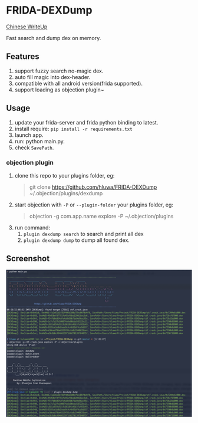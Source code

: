 # FRIDA-DEXDump

[Chinese WriteUp](https://mp.weixin.qq.com/s/x8_aa762wpsvA4nhSLoppQ)

Fast search and dump dex on memory.

## Features
1. support fuzzy search no-magic dex.
2. auto fill magic into dex-header.
3. compatible with all android version(frida supported).
4. support loading as objection plugin~

## Usage
1. update your frida-server and frida python binding to latest.
2. install require: `pip install -r requirements.txt`
3. launch app.
4. run: python main.py.
5. check `SavePath`.

### objection plugin

1. clone this repo to your plugins folder, eg:
    > git clone https://github.com/hluwa/FRIDA-DEXDump ~/.objection/plugins/dexdump
2. start objection with `-P` or `--plugin-folder` your plugins folder, eg:
    > objection -g com.app.name explore -P ~/.objection/plugins
3. run command:
    1. ` plugin dexdump search ` to search and print all dex
    2. ` plugin dexdump dump ` to dump all found dex.

## Screenshot

![](screenshot.png)
